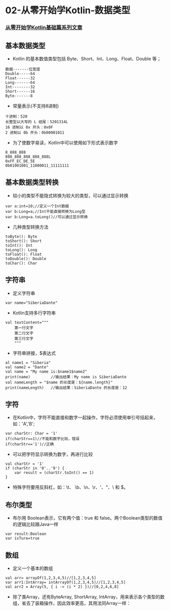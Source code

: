 # 02-从零开始学Kotlin-数据类型

### [从零开始学Kotlin基础篇系列文章](https://github.com/SiberiaDante/KotlinForAndroid)


## 基本数据类型
* Kotlin 的基本数值类型包括 Byte、Short、Int、Long、Float、Double 等；
```
数据-------位宽度
Double-----64
Float------32
Long-------64
Int--------32
Short------16
Byte-------8
```
* 常量表示(不支持8进制)
```
十进制：520
长整型以大写的 L 结尾：5201314L
16 进制以 0x 开头：0x0F
2 进制以 0b 开头：0b00001011
```
* 为了使数字易读，Kotlin中可以使用如下形式表示数字
```
8_888_888
888_888_888_888_888L
0xFF_EC_DE_5E
0b01001001_11000011_11111111
```
## 基本数据类型转换
* 较小的类型不能隐式转换为较大的类型，可以通过显示转换
```
var a:int=10;//定义一个Int数据
var b:Long=a;//Int不能直接转换为Long型
var b:Long=a.toLong()//可以通过显示转换
```
* 几种类型转换方法
```
toByte(): Byte
toShort(): Short
toInt(): Int
toLong(): Long
toFloat(): Float
toDouble(): Double
toChar(): Char
```
## 字符串
* 定义字符串
```
var name="SiberiaDante"
```
* Kotlin支持多行字符串
```
val textContent="""
    第一行文字
    第二行文字
    第三行文字
    """
```
* 字符串拼接，$表达式
```
al name1 = "Siberia"
val name2 = "Dante"
val name = "My name is:$name1$name2"
print(name)         //输出结果：My name is SiberiaDante
val nameLength = "$name 的长度是：${name.length}"
print(nameLength)   //输出结果：SiberiaDante 的长度是：12
```
## 字符
* 在Kotlin中，字符不能直接和数字一起操作，字符必须使用单引号括起来，如：'A','B';
```
var charStr: Char = '1'
if(charStr==1)//不能和数字比较，错误
if(charStr=='1')//正确
```
* 可以把字符显示转换为数字，再进行比较
```
val charStr = '1'
if (charStr in '0'..'9') {
    var result = (charStr.toInt() == 1)
}
```
* 特殊字符要用反斜杠，如：\t、 \b、\n、\r、\'、\"、\\ 和 \$。
## 布尔类型
* 布尔用 Boolean表示，它有两个值：true 和 false。两个Boolean类型的数值的逻辑比较跟Java一样
```
var result:Boolean
var isTure=true
```
## 数组
* 定义一个基本的数组
```
val arr= arrayOf(1,2,3,4,5)//[1,2,3,4,5]
var arr1:IntArray= intArrayOf(1,2,3,4,5)//[1,2,3,4,5]
val arr2 = Array(5, { i -> (i * 2) })//[0,2,4,6,8]
```
* 除了类Array，还有ByteArray, ShortArray, IntArray，用来表示各个类型的数组，省去了装箱操作，因此效率更高，其用法同Array一样：

